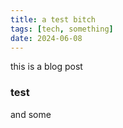 ```yaml
---
title: a test bitch
tags: [tech, something]
date: 2024-06-08
---
```


this is a blog post

### test

and some